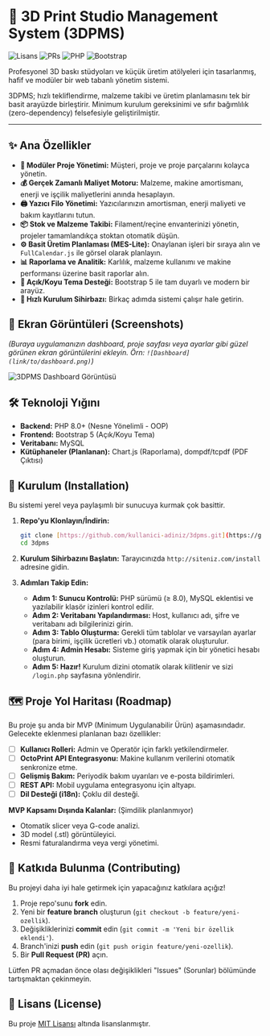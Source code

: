 # 🧩 3D Print Studio Management System (3DPMS)

![Lisans](https://img.shields.io/badge/lisans-MIT-blue.svg)
![PRs](https://img.shields.io/badge/PRs-welcome-brightgreen.svg)
![PHP](https://img.shields.io/badge/PHP-8.0%2B-blueviolet.svg)
![Bootstrap](https://img.shields.io/badge/Bootstrap-5-purple.svg)

Profesyonel 3D baskı stüdyoları ve küçük üretim atölyeleri için tasarlanmış, hafif ve modüler bir web tabanlı yönetim sistemi.

3DPMS; hızlı tekliflendirme, malzeme takibi ve üretim planlamasını tek bir basit arayüzde birleştirir. Minimum kurulum gereksinimi ve sıfır bağımlılık (zero-dependency) felsefesiyle geliştirilmiştir.

---

## ✨ Ana Özellikler

* **🧩 Modüler Proje Yönetimi:** Müşteri, proje ve proje parçalarını kolayca yönetin.
* **💰 Gerçek Zamanlı Maliyet Motoru:** Malzeme, makine amortismanı, enerji ve işçilik maliyetlerini anında hesaplayın.
* **🖨️ Yazıcı Filo Yönetimi:** Yazıcılarınızın amortisman, enerji maliyeti ve bakım kayıtlarını tutun.
* **📦 Stok ve Malzeme Takibi:** Filament/reçine envanterinizi yönetin, projeler tamamlandıkça stoktan otomatik düşün.
* **⚙️ Basit Üretim Planlaması (MES-Lite):** Onaylanan işleri bir sıraya alın ve `FullCalendar.js` ile görsel olarak planlayın.
* **📊 Raporlama ve Analitik:** Karlılık, malzeme kullanımı ve makine performansı üzerine basit raporlar alın.
* **🌙 Açık/Koyu Tema Desteği:** Bootstrap 5 ile tam duyarlı ve modern bir arayüz.
* **🚀 Hızlı Kurulum Sihirbazı:** Birkaç adımda sistemi çalışır hale getirin.

## 📸 Ekran Görüntüleri (Screenshots)

*(Buraya uygulamanızın dashboard, proje sayfası veya ayarlar gibi güzel görünen ekran görüntülerini ekleyin. Örn: `![Dashboard](link/to/dashboard.png)`)*

![3DPMS Dashboard Görüntüsü](link/to/screenshot.png)

## 🛠️ Teknoloji Yığını

* **Backend:** PHP 8.0+ (Nesne Yönelimli - OOP)
* **Frontend:** Bootstrap 5 (Açık/Koyu Tema)
* **Veritabanı:** MySQL
* **Kütüphaneler (Planlanan):** Chart.js (Raporlama), dompdf/tcpdf (PDF Çıktısı)

## 🚀 Kurulum (Installation)

Bu sistemi yerel veya paylaşımlı bir sunucuya kurmak çok basittir.

1.  **Repo'yu Klonlayın/İndirin:**
    ```bash
    git clone [https://github.com/kullanici-adiniz/3dpms.git](https://github.com/kullanici-adiniz/3dpms.git)
    cd 3dpms
    ```

2.  **Kurulum Sihirbazını Başlatın:**
    Tarayıcınızda `http://siteniz.com/install` adresine gidin.

3.  **Adımları Takip Edin:**
    * **Adım 1: Sunucu Kontrolü:** PHP sürümü (≥ 8.0), MySQL eklentisi ve yazılabilir klasör izinleri kontrol edilir.
    * **Adım 2: Veritabanı Yapılandırması:** Host, kullanıcı adı, şifre ve veritabanı adı bilgilerinizi girin.
    * **Adım 3: Tablo Oluşturma:** Gerekli tüm tablolar ve varsayılan ayarlar (para birimi, işçilik ücretleri vb.) otomatik olarak oluşturulur.
    * **Adım 4: Admin Hesabı:** Sisteme giriş yapmak için bir yönetici hesabı oluşturun.
    * **Adım 5: Hazır!** Kurulum dizini otomatik olarak kilitlenir ve sizi `/login.php` sayfasına yönlendirir.

## 🗺️ Proje Yol Haritası (Roadmap)

Bu proje şu anda bir MVP (Minimum Uygulanabilir Ürün) aşamasındadır. Gelecekte eklenmesi planlanan bazı özellikler:

* [ ] **Kullanıcı Rolleri:** Admin ve Operatör için farklı yetkilendirmeler.
* [ ] **OctoPrint API Entegrasyonu:** Makine kullanım verilerini otomatik senkronize etme.
* [ ] **Gelişmiş Bakım:** Periyodik bakım uyarıları ve e-posta bildirimleri.
* [ ] **REST API:** Mobil uygulama entegrasyonu için altyapı.
* [ ] **Dil Desteği (i18n):** Çoklu dil desteği.

**MVP Kapsamı Dışında Kalanlar:** (Şimdilik planlanmıyor)
* Otomatik slicer veya G-code analizi.
* 3D model (.stl) görüntüleyici.
* Resmi faturalandırma veya vergi yönetimi.

## 🤝 Katkıda Bulunma (Contributing)

Bu projeyi daha iyi hale getirmek için yapacağınız katkılara açığız!

1.  Proje repo'sunu **fork** edin.
2.  Yeni bir **feature branch** oluşturun (`git checkout -b feature/yeni-ozellik`).
3.  Değişikliklerinizi **commit** edin (`git commit -m 'Yeni bir özellik eklendi'`).
4.  Branch'inizi **push** edin (`git push origin feature/yeni-ozellik`).
5.  Bir **Pull Request (PR)** açın.

Lütfen PR açmadan önce olası değişiklikleri "Issues" (Sorunlar) bölümünde tartışmaktan çekinmeyin.

## 📄 Lisans (License)

Bu proje [MIT Lisansı](LICENSE.md) altında lisanslanmıştır.
